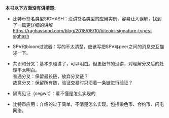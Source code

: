 **本书以下方面没有讲清楚:**

- 比特币签名类型SIGHASH：没讲签名类型的应用实例，容易让人误解，找到了一篇更详细的讲解</br>
     https://raghavsood.com/blog/2018/06/10/bitcoin-signature-types-sighash 

- SPV和bloom过滤器：写的不太清楚，应该写把SPV与peer之间的消息交互描述一下。

- 共识和分叉：基本原理讲了，可以明白。但更细节的没讲，对理解分叉后的处理不太明白。</br>
     普通分叉：保留最长链，放弃分叉链？</br>
     故意分叉：保留所有链，验证交易时只沿着一条链进行验证？

- 隔离见证（segwit）：看不懂是怎么实现的

- 比特币应用：介绍的过于简单，不清楚怎么实现。包括染色币、合约币、闪电网络。
